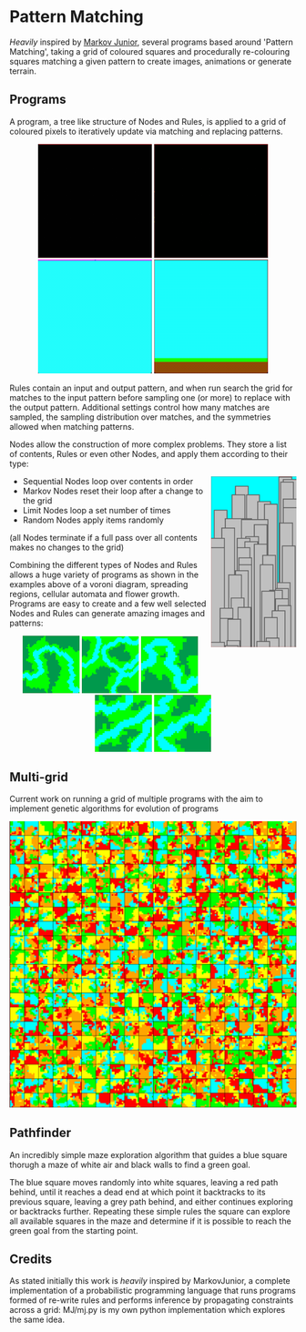 # Pattern Matching

*Heavily* inspired by [Markov Junior](https://github.com/mxgmn/MarkovJunior), several programs based around 'Pattern Matching', taking a grid of coloured squares and procedurally re-colouring squares matching a given pattern to create images, animations or generate terrain.

## Programs

A program, a tree like structure of Nodes and Rules, is applied to a grid of coloured pixels to iteratively update via matching and replacing patterns.
<p align="center">
<img src="/Videos/voroni.gif" width="200">
<img src="/Videos/competition.gif" width="200">
<img src="/Videos/cellular_automata.gif" width="200">
<img src="/Videos/flowers_example_1.gif" width="200">
</p>

Rules contain an input and output pattern, and when run search the grid for matches to the input pattern before sampling one (or more) to replace with the output pattern. Additional settings control how many matches are sampled, the sampling distribution over matches, and the symmetries allowed when matching patterns.

Nodes allow the construction of more complex problems. They store a list of contents, Rules or even other Nodes, and apply them according to their type:

<img src="/Images/city.png" align="right" width="150">

- Sequential Nodes loop over contents in order
- Markov Nodes reset their loop after a change to the grid
- Limit Nodes loop a set number of times
- Random Nodes apply items randomly

(all Nodes terminate if a full pass over all contents makes no changes to the grid)

Combining the different types of Nodes and Rules allows a huge variety of programs as shown in the examples above of a voroni diagram, spreading regions, cellular automata and flower growth. Programs are easy to create and a few well selected Nodes and Rules can generate amazing images and patterns:

<p align="center">
<img src="/Images/single_river.png" width="100">
<img src="/Images/multiple_rivers.png" width="100">
<img src="/Images/river_example_1.png" width="100">
<img src="/Images/river_example_2.png" width="100">
<img src="/Images/river_example_3.png" width="100">
</p>

## Multi-grid

Current work on running a grid of multiple programs with the aim to implement genetic algorithms for evolution of programs

<img src="/Images/multigrid.png">

## Pathfinder

An incredibly simple maze exploration algorithm that guides a blue square thorugh a maze of white air and black walls to find a green goal.

The blue square moves randomly into white squares, leaving a red path behind, until it reaches a dead end at which point it backtracks to its previous square, leaving a grey path behind, and either continues exploring or backtracks further. Repeating these simple rules the square can explore all available squares in the maze and determine if it is possible to reach the green goal from the starting point.

## Credits

As stated initially this work is *heavily* inspired by MarkovJunior, a complete implementation of a probabilistic programming language that runs programs formed of re-write rules and performs inference by propagating constraints across a grid: MJ/mj.py is my own python implementation which explores the same idea. 
